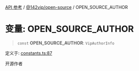 [API 参考](../../../index.md) / [@142vip/open-source](../index.md) / OPEN\_SOURCE\_AUTHOR

# 变量: OPEN\_SOURCE\_AUTHOR

> `const` **OPEN\_SOURCE\_AUTHOR**: `VipAuthorInfo`

定义于: [constants.ts:87](https://github.com/142vip/core-x/blob/d7c32a4c72e7e50fa8291351a2283aaafcc1d8c3/packages/open-source/src/constants.ts#L87)

开源作者

